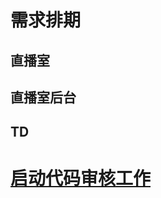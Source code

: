 # 需求排期

## 直播室

## 直播室后台

## TD

# [启动代码审核工作](http://blog.leanote.com/post/luoziyihao/coding%E4%BB%A3%E7%A0%81%E5%AE%A1%E6%A0%B8%E6%B5%81%E7%A8%8B)


